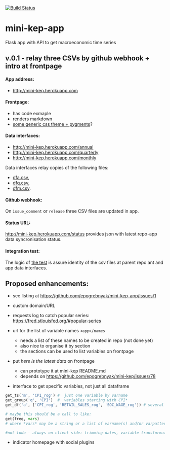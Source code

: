 [![Build Status](https://travis-ci.org/epogrebnyak/mini-kep-app.svg?branch=master)](https://travis-ci.org/epogrebnyak/mini-kep-app)

# mini-kep-app 
Flask app with API to get macroeconomic time series

## v.0.1 - relay three CSVs by github webhook + intro at frontpage

#### App address:

   - <http://mini-kep.herokuapp.com>

#### Frontpage: 
  - has code exmaple
  - renders markdown
  - [some generic css theme + pygments](https://github.com/epogrebnyak/mini-kep-app/issues/4)?

#### Data interfaces:

   - <http://mini-kep.herokuapp.com/annual>
   - <http://mini-kep.herokuapp.com/quarterly>
   - <http://mini-kep.herokuapp.com/monthly>
   
   
Data interfaces relay copies of the following files: 
- [dfa.csv](https://raw.githubusercontent.com/epogrebnyak/mini-kep/master/data/processed/latest/dfa.csv), 
- [dfq.csv](https://raw.githubusercontent.com/epogrebnyak/mini-kep/master/data/processed/latest/dfq.csv), 
- [dfm.csv](https://raw.githubusercontent.com/epogrebnyak/mini-kep/master/data/processed/latest/dfm.csv).

#### Github webhook:

   On ```issue_comment``` or ```release```  three CSV files are updated in app.

#### Status URL:

<http://mini-kep.herokuapp.com/status> provides json with latest repo-app data syncronisation status. 


#### Integration test:
 
The logic of [the test](https://github.com/epogrebnyak/mini-kep-app/blob/master/tests/test_integrity.py)
is assure identity of the csv files at parent repo ant and app data interfaces.

## Proposed enhancements: 

- see listing at <https://github.com/epogrebnyak/mini-kep-app/issues/1>

- custom domain/URL

- requests log to catch popular series: <https://fred.stlouisfed.org/#popular-series>

- url for the list of variable names ```<app>/names```
  - needs a list of these names to be created in repo (not done yet)
  - also nice to organise it by section 
  - the sections can be used to list variables on frontpage

- put *here is the latest data* on frontpage
  - can prototype it at mini-kep README.md 
  - depends on <https://github.com/epogrebnyak/mini-kep/issues/78>
  
- interface to get specific variables, not just all dataframe 

```python
get_ts('m', 'CPI_rog') #  just one variable by varname
get_group('q', 'CPI')  #  variables starting with CPI*
get_df('a', ['CPI_rog', 'RETAIL_SALES_rog', 'SOC_WAGE_rog']) # several variables by names

# maybe this should be a call to like:
get(freq, vars)
# where *vars* may be a string or a list of varname(s) and/or varpattern(s)

#not todo - always on client side: trimming dates, variable transformations 
```

- indicator homepage with social plugins
